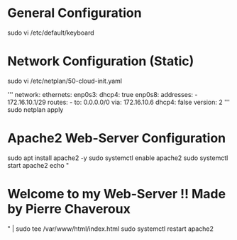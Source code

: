 # General Configuration
sudo vi /etc/default/keyboard

# Network Configuration (Static)
sudo vi /etc/netplan/50-cloud-init.yaml

'''
network:
    ethernets:
        enp0s3: 
            dhcp4: true
        enp0s8:
            addresses:
                -   172.16.10.1/29
            routes: 
                -   to: 0.0.0.0/0
                    via: 172.16.10.6
            dhcp4: false
    version: 2
'''
sudo netplan apply

# Apache2 Web-Server Configuration 
sudo apt install apache2 -y
sudo systemctl enable apache2
sudo systemctl start apache2
echo "<h1> Welcome to my Web-Server !! Made by Pierre Chaveroux </h1>" | sudo tee /var/www/html/index.html
sudo systemctl restart apache2





